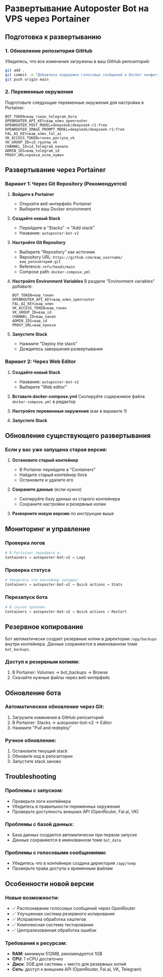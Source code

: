 # Развертывание Autoposter Bot на VPS через Portainer

## Подготовка к развертыванию

### 1. Обновление репозитория GitHub
Убедитесь, что все изменения загружены в ваш GitHub репозиторий:

```bash
git add .
git commit -m "Добавлена поддержка голосовых сообщений и Docker конфигурация"
git push origin main
```

### 2. Переменные окружения
Подготовьте следующие переменные окружения для настройки в Portainer:

```env
BOT_TOKEN=ваш_токен_telegram_бота
OPENROUTER_API_KEY=ваш_ключ_openrouter
OPENROUTER_POST_MODEL=deepseek/deepseek-r1:free
OPENROUTER_IMAGE_PROMPT_MODEL=deepseek/deepseek-r1:free
FAL_AI_KEY=ваш_ключ_fal_ai
VK_ACCESS_TOKEN=токен_доступа_vk
VK_GROUP_ID=id_группы_vk
CHANNEL_ID=id_telegram_канала
ADMIN_IDS=ваш_telegram_id
PROXY_URL=прокси_если_нужен
```

## Развертывание через Portainer

### Вариант 1: Через Git Repository (Рекомендуется)

1. **Войдите в Portainer**
   - Откройте веб-интерфейс Portainer
   - Выберите ваш Docker environment

2. **Создайте новый Stack**
   - Перейдите в "Stacks" → "Add stack"
   - Название: `autoposter-bot-v2`

3. **Настройте Git Repository**
   - Выберите "Repository" как источник
   - Repository URL: `https://github.com/ваш_username/ваш_репозиторий.git`
   - Reference: `refs/heads/main`
   - Compose path: `docker-compose.yml`

4. **Настройте Environment Variables**
   В разделе "Environment variables" добавьте:
   ```
   BOT_TOKEN=ваш_токен
   OPENROUTER_API_KEY=ваш_ключ_openrouter
   FAL_AI_KEY=ваш_ключ
   VK_ACCESS_TOKEN=ваш_токен
   VK_GROUP_ID=ваш_id
   CHANNEL_ID=ваш_канал
   ADMIN_IDS=ваш_id
   PROXY_URL=ваш_прокси
   ```

5. **Запустите Stack**
   - Нажмите "Deploy the stack"
   - Дождитесь завершения развертывания

### Вариант 2: Через Web Editor

1. **Создайте новый Stack**
   - Название: `autoposter-bot-v2`
   - Выберите "Web editor"

2. **Вставьте docker-compose.yml**
   Скопируйте содержимое файла `docker-compose.yml` в редактор

3. **Настройте переменные окружения** (как в варианте 1)

4. **Запустите Stack**

## Обновление существующего развертывания

### Если у вас уже запущена старая версия:

1. **Остановите старый контейнер**
   - В Portainer перейдите в "Containers"
   - Найдите старый контейнер бота
   - Остановите и удалите его

2. **Сохраните данные** (если нужно)
   - Скопируйте базу данных из старого контейнера
   - Сохраните настройки и резервные копии

3. **Разверните новую версию** по инструкции выше

## Мониторинг и управление

### Проверка логов
```bash
# В Portainer перейдите в:
Containers → autoposter-bot-v2 → Logs
```

### Проверка статуса
```bash
# Убедитесь что контейнер запущен:
Containers → autoposter-bot-v2 → Quick actions → Stats
```

### Перезапуск бота
```bash
# В случае проблем:
Containers → autoposter-bot-v2 → Quick actions → Restart
```

## Резервное копирование

Бот автоматически создает резервные копии в директории `/app/backups` внутри контейнера.
Данные сохраняются в именованном томе `bot_backups`.

### Доступ к резервным копиям:
1. В Portainer: Volumes → bot_backups → Browse
2. Скачайте нужные файлы через веб-интерфейс

## Обновление бота

### Автоматическое обновление через Git:
1. Загрузите изменения в GitHub репозиторий
2. В Portainer: Stacks → autoposter-bot-v2 → Editor
3. Нажмите "Pull and redeploy"

### Ручное обновление:
1. Остановите текущий stack
2. Обновите код в репозитории
3. Запустите stack заново

## Troubleshooting

### Проблемы с запуском:
- Проверьте логи контейнера
- Убедитесь в правильности переменных окружения
- Проверьте доступность внешних API (OpenRouter, Fal.ai, VK)

### Проблемы с базой данных:
- База данных создается автоматически при первом запуске
- Данные сохраняются в именованном томе `bot_data`

### Проблемы с голосовыми сообщениями:
- Убедитесь что в контейнере создана директория `/app/temp`
- Проверьте права доступа к временным файлам

## Особенности новой версии

### Новые возможности:
- ✅ Распознавание голосовых сообщений через OpenRouter
- ✅ Улучшенная система резервного копирования
- ✅ Исправлена обработка хэштегов
- ✅ Комплексная система тестирования
- ✅ Централизованная обработка ошибок

### Требования к ресурсам:
- **RAM**: минимум 512MB, рекомендуется 1GB
- **CPU**: 1 vCPU достаточно
- **Диск**: 2GB для системы + место для резервных копий
- **Сеть**: доступ к внешним API (OpenRouter, Fal.ai, VK, Telegram) 